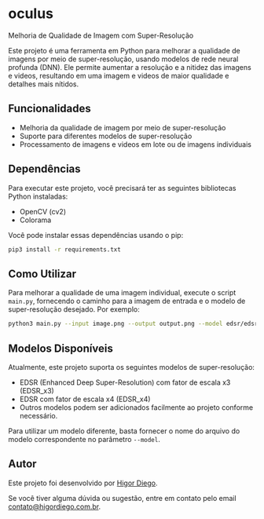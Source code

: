 
# oculus
Melhoria de Qualidade de Imagem com Super-Resolução

Este projeto é uma ferramenta em Python para melhorar a qualidade de imagens por meio de super-resolução, usando modelos de rede neural profunda (DNN). 
Ele permite aumentar a resolução e a nitidez das imagens e videos, resultando em uma imagem e videos de maior qualidade e detalhes mais nítidos.

## Funcionalidades

- Melhoria da qualidade de imagem por meio de super-resolução
- Suporte para diferentes modelos de super-resolução
- Processamento de imagens e videos em lote ou de imagens individuais

## Dependências

Para executar este projeto, você precisará ter as seguintes bibliotecas Python instaladas:

- OpenCV (cv2)
- Colorama

Você pode instalar essas dependências usando o pip:

```sh
pip3 install -r requirements.txt
```

## Como Utilizar

Para melhorar a qualidade de uma imagem individual, execute o script `main.py`, fornecendo o caminho para a imagem de entrada e o modelo de super-resolução desejado. Por exemplo:

```sh
python3 main.py --input image.png --output output.png --model edsr/edsr_x4.pb --type image
```

## Modelos Disponíveis

Atualmente, este projeto suporta os seguintes modelos de super-resolução:

- EDSR (Enhanced Deep Super-Resolution) com fator de escala x3 (EDSR_x3)
- EDSR com fator de escala x4 (EDSR_x4)
- Outros modelos podem ser adicionados facilmente ao projeto conforme necessário.

Para utilizar um modelo diferente, basta fornecer o nome do arquivo do modelo correspondente no parâmetro `--model`.

## Autor

Este projeto foi desenvolvido por [Higor Diego](https://higordiego.com.br). 

Se você tiver alguma dúvida ou sugestão, entre em contato pelo email [contato@higordiego.com.br](mailto:contato@higordiego.com.br).





